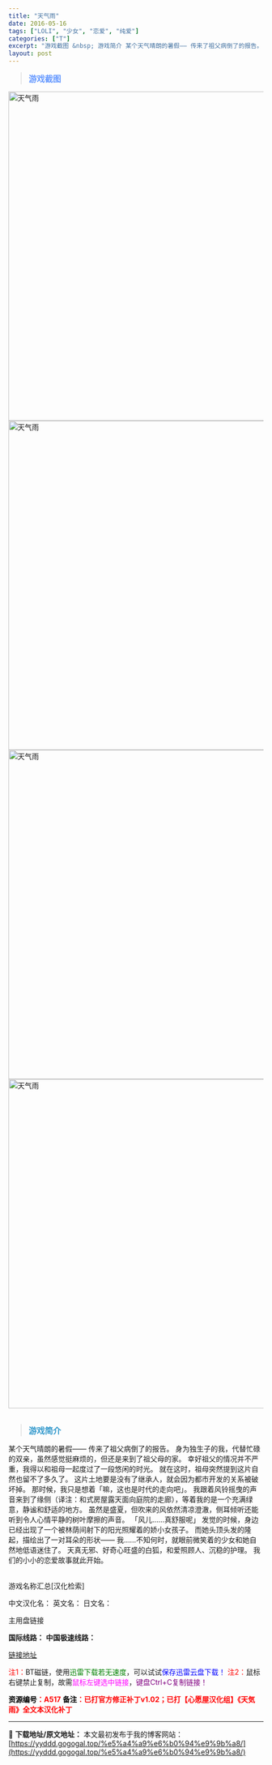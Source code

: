 ```yaml
---
title: "天气雨"
date: 2016-05-16
tags: ["LOLI", "少女", "恋爱", "纯爱"]
categories: ["T"]
excerpt: "游戏截图 &nbsp; 游戏简介 某个天气晴朗的暑假—— 传来了祖父病倒了的报告。 身为独生子的我，代替忙碌的双亲，虽然感觉挺麻烦的，但还是来到了祖父母的家。 幸好祖父的情况并不严重，我得以和祖母一起度过了一段悠闲的时光。 就在这时，祖母突然提到这片自然也留不了多久了。 这片土地要是没有了继承人，就&hellip;"
layout: post
---
```


<div>
<blockquote><b><span style="font-size: 12pt; color: #6699ff;">游戏截图</span></b></blockquote>
<div><img title="点击放大" src="https://yyddd.gogogal.top/wp-content/uploads/2025/04/20250430_6811fd5ab07d5.webp" alt="天气雨" width="650" /></div>
<div><img title="点击放大" src="https://yyddd.gogogal.top/wp-content/uploads/2025/04/20250430_6811fd5d64a85.webp" alt="天气雨" width="650" /></div>
<div><img title="点击放大" src="https://yyddd.gogogal.top/wp-content/uploads/2025/04/20250430_6811fd6196577.webp" alt="天气雨" width="650" /></div>
<div><img title="点击放大" src="https://yyddd.gogogal.top/wp-content/uploads/2025/04/20250430_6811fd63685b0.webp" alt="天气雨" width="650" /></div>
&nbsp;
<blockquote><b><span style="font-size: 12pt; color: #3399cc;">游戏简介</span></b></blockquote>
<div>某个天气晴朗的暑假——
传来了祖父病倒了的报告。
身为独生子的我，代替忙碌的双亲，虽然感觉挺麻烦的，但还是来到了祖父母的家。
幸好祖父的情况并不严重，我得以和祖母一起度过了一段悠闲的时光。
就在这时，祖母突然提到这片自然也留不了多久了。
这片土地要是没有了继承人，就会因为都市开发的关系被破坏掉。
那时候，我只是想着「嘛，这也是时代的走向吧」。
我跟着风铃摇曳的声音来到了缘侧（译注：和式房屋露天面向庭院的走廊），等着我的是一个充满绿意，静谧和舒适的地方。
虽然是盛夏，但吹来的风依然清凉澄澈，侧耳倾听还能听到令人心情平静的树叶摩擦的声音。
「风儿……真舒服呢」
发觉的时候，身边已经出现了一个被林荫间射下的阳光照耀着的娇小女孩子。
而她头顶头发的隆起，描绘出了一对耳朵的形状——
我……不知何时，就眼前微笑着的少女和她自然地低语迷住了。
天真无邪、好奇心旺盛的白狐，和爱照顾人、沉稳的护理。
我们的小小的恋爱故事就此开始。</div>
&nbsp;

游戏名称汇总[汉化检索]

中文汉化名：
英文名：
日文名：

</div>
<div class="panel panel-primary">
<div class="panel-heading">主用盘链接</div>
<div class="panel-body">

<b>国际线路：</b>
<b>中国极速线路：</b>

<!--wechatfans start-->

<a href="https://pan.xunlei.com/s/VOSS-tgW9XsyomC6FTO2ewAuA1?pwd=eagm#">链接地址</a>

<!--wechatfans end-->
<span style="color: #ff0000;">注1：</span>BT磁链，使用<span style="color: #008000;">迅雷下载若无速度</span>，可以试试<span style="color: #0000ff;">保存迅雷云盘下载！</span>
<span style="color: #ff0000;">注2：</span>鼠标右键禁止复制，故需<span style="color: #ff00ff;">鼠标左键选中链接</span>，<span style="color: #800080;">键盘Ctrl+C复制链接！</span>

</div>
<div class="panel-footer"><span style="color: #ff0000;"><b><span style="color: #000000;">资源编号</span>：A517</b></span>
<span style="color: #ff0000;"><b><span style="color: #000000;">备注</span>：已打官方修正补丁v1.02；已打【心愿屋汉化组】《天気雨》全文本汉化补丁</b></span></div>
</div>

---
📖 **下载地址/原文地址：** 本文最初发布于我的博客网站：[https://yyddd.gogogal.top/%e5%a4%a9%e6%b0%94%e9%9b%a8/](https://yyddd.gogogal.top/%e5%a4%a9%e6%b0%94%e9%9b%a8/)
